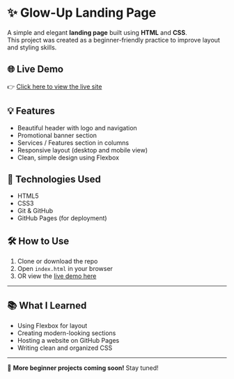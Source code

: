 # ✨ Glow-Up Landing Page

A simple and elegant **landing page** built using **HTML** and **CSS**.  
This project was created as a beginner-friendly practice to improve layout and styling skills.


## 🌐 Live Demo

👉 [Click here to view the live site](https://tehreem-waseem.github.io/Glow-Up/)

## 💡 Features

- Beautiful header with logo and navigation
- Promotional banner section
- Services / Features section in columns
- Responsive layout (desktop and mobile view)
- Clean, simple design using Flexbox

## 🚀 Technologies Used

- HTML5
- CSS3
- Git & GitHub
- GitHub Pages (for deployment)

## 🛠️ How to Use

1. Clone or download the repo
2. Open `index.html` in your browser
3. OR view the [live demo here](https://tehreem-waseem.github.io/Glow-Up/)

---

## 📚 What I Learned

- Using Flexbox for layout
- Creating modern-looking sections
- Hosting a website on GitHub Pages
- Writing clean and organized CSS

---

👀 **More beginner projects coming soon!** Stay tuned!
